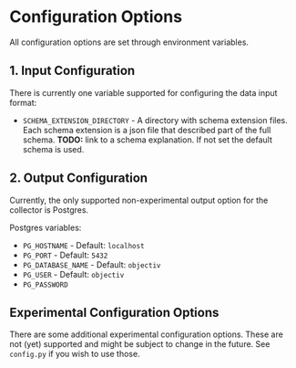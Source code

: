 # Configuration Options
All configuration options are set through environment variables.

## 1. Input Configuration

There is currently one variable supported for configuring the data input format:

- `SCHEMA_EXTENSION_DIRECTORY` - A directory with schema extension files. Each schema extension is a json file that described part
of the full schema. **TODO:** link to a schema explanation.
If not set the default schema is used.


## 2. Output Configuration
Currently, the only supported non-experimental output option for the collector is Postgres.

Postgres variables:
- `PG_HOSTNAME`      - Default: `localhost`
- `PG_PORT`          - Default: `5432`
- `PG_DATABASE_NAME` - Default: `objectiv`
- `PG_USER`          - Default: `objectiv`
- `PG_PASSWORD`

## Experimental Configuration Options
There are some additional experimental configuration options. These are not (yet) supported and might be
subject to change in the future. See `config.py` if you wish to use those.
